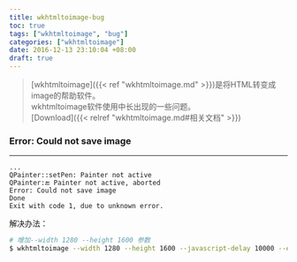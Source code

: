 ```yaml
---
title: wkhtmltoimage-bug
toc: true
tags: ["wkhtmltoimage", "bug"]
categories: ["wkhtmltoimage"]
date: 2016-12-13 23:10:04 +08:00
draft: true
---
```

> [wkhtmltoimage]({{< ref "wkhtmltoimage.md" >}})是将HTML转变成image的帮助软件。  
> wkhtmltoimage软件使用中长出现的一些问题。  
> [Download]({{< relref "wkhtmltoimage.md#相关文档" >}})

<!--more-->

### Error: Could not save image
---
```
...
QPainter::setPen: Painter not active
QPainter:🔚 Painter not active, aborted
Error: Could not save image
Done
Exit with code 1, due to unknown error.
```
解决办法：
```bash
# 增加--width 1280 --height 1600 参数
$ wkhtmltoimage --width 1280 --height 1600 --javascript-delay 10000 --enable-plugins http://www.creationshop.com test.png
```

